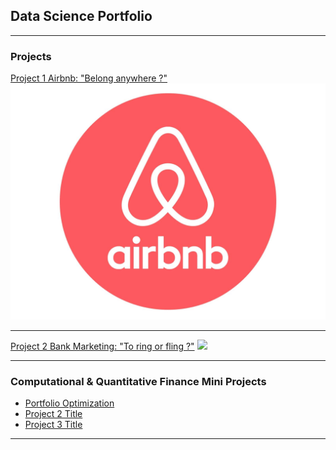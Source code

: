 ## Data Science Portfolio

---

### Projects

[Project 1 Airbnb: "Belong anywhere ?"](/sample_page)
<img src="images/airbnb-logo-png-airbnb-logo-1600.jpg?raw=true"/>

---
[Project 2 Bank Marketing: "To ring or fling ?"](/page2)
<img src="images/dummy_thumbnail.jpg?raw=true"/>

---

### Computational & Quantitative Finance Mini Projects

- [Portfolio Optimization](http://example.com/)
- [Project 2 Title](/pdf/sample_presentation.pdf)
- [Project 3 Title](http://example.com/)


---





